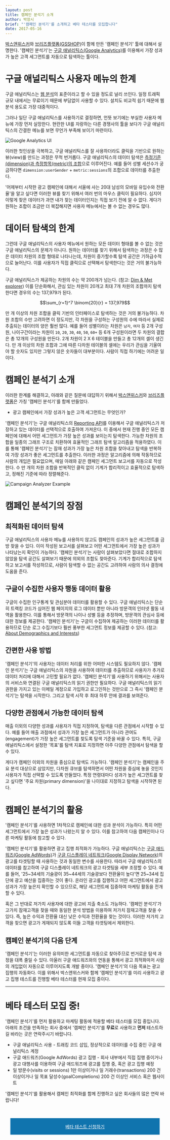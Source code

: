```yaml
---
layout: post
title: 캠페인 분석기 소개
author: 박장시
brief: "'캠페인 분석기'를 소개하고 베타 테스터를 모집합니다"
date: 2017-05-16
---
```


[박스앤위스커](http://boxnwhis.kr)와 [브리즈플랫폼(GSSHOP)](http://www.breezecommerce.co.kr)이 함께 만든 '캠페인 분석기' 툴에 대해서 설명한다.
'캠페인 분석기'는 [구글 애널리틱스(Google Analytics)](https://www.google.com/analytics)를 이용해서 가장 성과가 높은 고객 세그먼트를 자동으로 탐색하는 툴이다.

# 구글 애널리틱스 사용자 메뉴의 한계

구글 애널리틱스는 [웹 분석](https://en.wikipedia.org/wiki/Web_analytics)의 표준이라고 할 수 있을 정도로 널리 쓰인다.
일정 트래픽 규모 내에서는 무료이기 때문에 부담없이 사용할 수 있다.
설치도 비교적 쉽기 때문에 웹 분석 용도로 가장 대중적이다.

그러나 일단 구글 애널리틱스를 사용하기로 결정하면, 언뜻 보기에는 부실한 사용자 메뉴에 가장 먼저 실망한다.
현란한 UI를 자랑하는 다른 경쟁사의 툴을 보다가 구글 애널리틱스의 간결한 메뉴를 보면 무언가 부족해 보이기 마련이다.

![Google Analytics UI](/img/posts/2017-05-16-introducing_campaign_analyzer/google_analytics_ui.png)

이러한 첫인상을 극복하고, 구글 애널리틱스를 잘 사용하더라도 클릭을 기반으로 원하는 뷰(view)를 만드는 과정은 무척 번거롭다.
구글 애널리틱스의 데이터 탐색은 [측정기준(dimension)과 측정항목(metric)의 조합](https://support.google.com/analytics/answer/1033861)으로 이루어진다.
예를 들어 성별 세션수가 궁금하다면 `dimension:userGender` + `metric:sessions`의 조합으로 데이터를 추출한다.

'어제부터 시작한 광고 캠페인에 대해서 서울에 사는 20대 남성의 모바일 유입수와 전환율'을 알고 싶다면 이러한 뷰를 찾기 위해서 여러 번의 마우스 클릭이 필요하다.
심지어 이렇게 찾은 데이터가 과연 내가 찾는 데이터인지는 직접 보기 전에 알 수 없다.
게다가 원하는 조합이 조금만 더 복잡해지면 사용자 메뉴에서는 볼 수 없는 경우도 많다.

# 데이터 탐색의 한계

그런데 구글 애널리틱스의 사용자 메뉴에서 원하는 모든 데이터 형태를 볼 수 없는 것은 구글 애널리틱스의 문제가 아니다.
원하는 데이터를 찾기 위해서 탐색하는 과정은 수 많은 데이터 차원의 조합 형태로 나타나는데, 차원이 증가할수록 탐색 공간은 기하급수적으로 늘어난다.
이를 사용자가 직접 클릭으로 선택해서 탐색한다는 것은 거의 불가능하다.

구글 애널리틱스가 제공하는 차원의 수는 약 200개가 넘는다. (참고: [Dim & Met explorer](https://developers.google.com/analytics/devguides/reporting/core/dimsmets))
이를 단순화해서, 관심 있는 차원이 20개고 최대 7개 차원의 조합까지 탐색한다면 경우의 수는 137,979가 된다.

$$\sum_{r=1}^7 \binom{20}{r} = 137,979$$

만 개 이상의 차원 조합을 클릭 기반의 인터페이스로 탐색하는 것은 거의 불가능하다.
차원 조합의 수만 고려하면 이 정도지만, 각 차원을 구성하는 구성원의 수에 따라서 실제로 추출되는 데이터의 양은 훨씬 많다.
예를 들어 성별이라는 차원은 `남자`, `여자` 등 2개 구성원, 나이구간이라는 차원이 `10`, `20`, `30`, `40`, `50`, `60+` 등 6개 구성원이라면 두 차원의 결합은 총 12개의 구성원을 만든다.
2개 차원이 2 X 6 테이블을 만들고 총 12개의 셀이 생긴다.
만 개 이상의 차원 조합과 그에 따른 다차원 테이블의 셀에는 우리가 관심을 기울여야 할 숫자도 있지만 그렇지 않은 숫자들이 대부분이다.
사람이 직접 하기에는 어려운 일이다.

# 캠페인 분석기 소개

이러한 한계를 해결하고, 아래와 같은 질문에 대답하기 위해서 [박스앤위스커](http://boxnwhis.kr)와 [브리즈플랫폼](http://www.breezecommerce.co.kr)은 가칭 '캠페인 분석기'를 함께 만들었다.

 *   광고 캠페인에서 가장 성과가 높은 고객 세그먼트는 무엇인가?

'캠페인 분석기'는 구글 애널리틱스의 [Reporting API](https://developers.google.com/analytics/devguides/reporting/)를 이용해서 구글 애널리틱스가 저장하고 있는 데이터를 선택적으로 호출하여 가져온다.
이 중에서 현재 진행 중인 모든 캠페인에 대해서 어떤 세그먼트가 가장 높은 성과를 보이는지 탐색한다.
가능한 차원의 조합을 일종의 그래프 구조로 치환하여 효율적인 그래프 탐색 알고리즘을 적용하였다.
이를 통해 '캠페인 분석기'는 잠재 성과가 가장 높은 차원 조합을 찾아내고 탐색을 반복하여 가장 성과가 좋은 세그먼트를 추출한다.
이러한 과정은 알고리즘에 의해 작동하므로 사람의 개입은 필요없으며, 매일 아래와 같은 캠페인 세그먼트 보고서를 자동으로 작성한다.
수 만 개의 차원 조합을 반복적인 클릭 없이 기계가 합리적이고 효율적으로 탐색하고, 정해진 기준에 따라 정렬해준다.

![Campaign Analyzer Example](/img/posts/2017-05-16-introducing_campaign_analyzer/campaign_analyzer_report.png)

# 캠페인 분석기의 장점

## 최적화된 데이터 탐색

구글 애널리틱스의 사용자 메뉴를 사용하지 않고도 캠페인의 성과가 높은 세그먼트를 금방 찾을 수 있다.
이미 작성된 보고서를 살펴보고 어떤 세그먼트에서 가장 높은 성과가 나타났는지 확인이 가능하다.
'캠페인 분석기'는 사람이 살펴보았다면 절대로 조합하지 않았을 탐색 공간도 살펴보기 때문에 의외의 조합도 찾아준다.
기계가 합리적으로 탐색하고 보고서를 작성하므로, 사람이 탐색할 수 없는 공간도 고려하여 사람의 의사 결정에 도움을 준다.

## 구글이 수집한 사용자 행동 데이터 활용

구글이 수집한 인구통계 및 관심분야 데이터를 활용할 수 있다.
구글 애널리틱스는 단순히 트랙킹 코드가 심어진 웹 페이지의 로그 데이터 뿐만 아니라 방문객의 인터넷 활동 내역을 활용한다.
이를 통해서 방문객의 나이나 성별 등을 추정하며, 방문객의 관심사 등에 대한 정보를 제공한다.
'캠페인 분석기'는 구글이 수집하여 제공하는 이러한 데이터를 활용하므로 단순 로그 수집기보다 훨씬 풍부한 세그먼트 정보를 제공할 수 있다.
(참고: [About Demographics and Interests](https://support.google.com/analytics/answer/2799357))

## 간편한 사용 방법

'캠페인 분석기'의 사용자는 데이터 처리를 위한 어떠한 시스템도 필요하지 않다.
'캠페인 분석기'는 구글 애널리틱스의 자원을 사용하여 데이터를 추출하므로 사용자가 추가로 데이터 처리에 대해서 고민할 필요가 없다.
'캠페인 분석기'를 사용하기 위해서는 사용자의 서비스와 연결된 구글 애널리틱스의 읽기 권한만 필요하다.
구글 애널리틱스의 읽기 권한을 가지고 있는 이메일 계정으로 가입하고 로그인하는 것만으로 그 즉시 '캠페인 분석기'는 탐색을 시작한다.
그리고 탐색 시작 후 최대 하루 안에 결과를 보여준다.

## 다양한 관점에서 가능한 데이터 탐색

매출 이외의 다양한 성과를 사용자가 직접 지정하여, 탐색을 다른 관점에서 시작할 수 있다.
예를 들어 매출 과점에서 성과가 가장 높은 세그먼트가 아니라 관여도(engagement)가 가장 높은 세그먼트를 찾도록 탐색 기준을 바꿀 수 있다.
특히, 구글 애널리틱스에서 설정한 '목표'를 탐색 지표로 지정하면 아주 다양한 관점에서 탐색을 할 수 있다.

게다가 캠페인 이외의 차원을 중심으로 탐색도 가능하다.
'캠페인 분석기'는 캠페인을 주요 분석 대상으로 삼았지만, 다차원 큐브를 탐색하면서 어떤 차원을 중심에 놓을 것인지 사용자가 직접 선택할 수 있도록 만들었다.
특정 연령대마다 성과가 높은 세그먼트를 찾고 싶다면 '주요 차원(primary dimension)'을 나이대로 지정하고 탐색을 시작하면 된다.

# 캠페인 분석기의 활용

'캠페인 분석기'를 사용하면 1차적으로 캠페인에 대한 성과 분석이 가능하다.
특히 어떤 세그먼트에서 가장 높은 성과가 나왔는지 알 수 있다.
이를 참고하여 다음 캠페인이나 다른 마케팅 활동에 참고할 수 있다.

'캠페인 분석기'를 활용하면 광고 집행 최적화가 가능하다.
구글 애널리틱스는 [구글 애드워즈(Google AdWords)](https://adwords.google.com)가 [구글 디스플레이 네트워크(Google Display Network)](https://adwords.google.com/home/how-it-works/display-ads/)의 광고를 타겟팅할 때 사용하는 것과 동일한 변수를 사용한다.
따라서 구글 애널리틱스의 데이터를 참고하여 구글 디스플레이 네트워크의 광고 타겟팅을 세부 조정할 수 있다.
예를 들어, '25~34세의 기술광이 35~44세의 기술광보다 전환율이 높다'면 25~34세 집단에 광고 예산을 집중하는 것이 좋다.
온라인 광고를 집행하고 어떤 세그먼트에서 광고 성과가 가장 높은지 확인할 수 있으므로, 해당 세그먼트에 집중하여 마케팅 활동을 전개할 수 있다.

혹은 그 반대로 저가치 사용자에 대한 광고비 지출 축소도 가능하다.
'캠페인 분석기'가 고가치 잠재고객을 찾을 때와 동일한 분석 방법을 이용하여 저가치 잠재고객을 찾을 수 있다.
즉, 높은 수익과 전환율 대신 낮은 수익과 전환율을 찾는 것이다.
이러한 저가치 고객을 찾으면 광고가 게재되지 않도록 이들 고객을 타겟팅에서 제외한다.

## 캠페인 분석기의 다음 단계

'캠페인 분석기'는 이러한 유의미한 세그먼트를 자동으로 찾아주므로 번거로운 탐색 과정을 대폭 줄일 수 있다.
아울러 구글 애드워즈와의 연동을 통해서 광고 최적화마저 사람의 개입없이 자동으로 이루어지도록 개발 중이다.
'캠페인 분석기'의 다음 목표는 광고 집행의 자동화다.
이를 위해서 박스앤위스커와 함께 '캠페인 분석기'를 미리 사용하고 광고 집행 테스트를 진행할 베타 테스터를 현재 모집 중이다.


***

# 베타 테스터 모집 중!

'캠페인 분석기'를 먼저 활용하고 마케팅 활동에 적용할 베타 테스터를 모집 중입니다.
아래의 조건을 만족하는 회사 중에서 '캠페인 분석기'를 **무료**로 사용하고 **먼저** 테스트하길 바라는 곳은 연락주시기 바랍니다.

 *   구글 애널리틱스 사용 - 트래킹 코드 삽입, 정상적으로 데이터를 수집 중인 구글 애널리틱스 계정
 *   구글 애드워즈(Google AdWords) 광고 집행 - 회사 내부에서 직접 집행 중이거나 광고 대행사를 이용하여 구글 애드워즈에 광고를 집행 중, 혹은 광고 집행 예정
 *   일 방문수(visits or sessions) 1만 이상이거나 일 거래수(transactions) 200 건 이상이거나 일 목표 달성수(goalCompletions) 200 건 이상인 서비스 혹은 웹사이트

'캠페인 분석기'를 활용해서 캠페인 최적화를 함께 진행하고 싶은 회사들의 많은 연락 바랍니다!

<div style="text-align: center; background-color: #1074ae; margin: 3rem 1rem">
<a style="display: block; padding: 1rem; color: #FFFFFF;" href="https://goo.gl/forms/4xswVIuu6SRJ9fqn2">베타 테스트 신청하기</a>
</div>